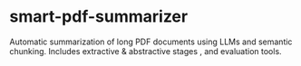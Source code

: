 # smart-pdf-summarizer
Automatic summarization of long PDF documents using LLMs and semantic chunking. Includes extractive &amp; abstractive stages , and evaluation tools.
